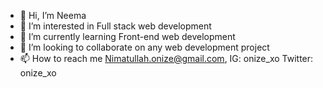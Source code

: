 - 👋 Hi, I’m Neema
- 👀 I’m interested in Full stack web development 
- 🌱 I’m currently learning Front-end web development 
- 💞️ I’m looking to collaborate on any web development project
- 📫 How to reach me Nimatullah.onize@gmail.com, IG: onize_xo Twitter: onize_xo

<!---
Ana-vrin/Ana-vrin is a ✨ special ✨ repository because its `README.md` (this file) appears on your GitHub profile.
You can click the Preview link to take a look at your changes.
--->
